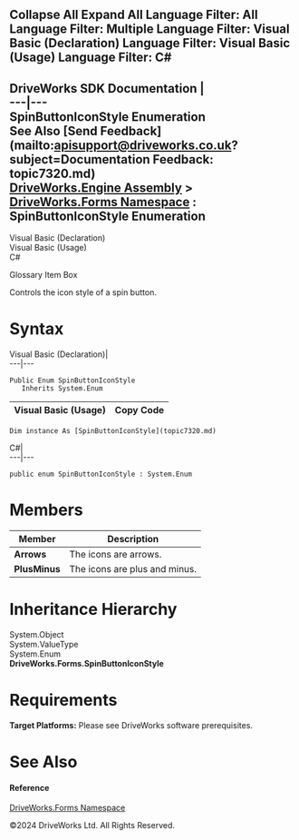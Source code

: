        

 Collapse All Expand All  Language Filter: All  Language Filter: Multiple  Language Filter: Visual Basic (Declaration) Language Filter: Visual Basic (Usage) Language Filter: C#  
---  
DriveWorks SDK Documentation  |   
---|---  
SpinButtonIconStyle Enumeration   
See Also [Send Feedback](mailto:apisupport@driveworks.co.uk?subject=Documentation Feedback: topic7320.md)  
[DriveWorks.Engine Assembly](topic2156.md) > [DriveWorks.Forms Namespace](topic7266.md) : SpinButtonIconStyle Enumeration  
---  
  
Visual Basic (Declaration)    
Visual Basic (Usage)    
C# 

Glossary Item Box

Controls the icon style of a spin button. 

# Syntax

Visual Basic (Declaration)|   
---|---  
      
    
    Public Enum SpinButtonIconStyle 
       Inherits System.Enum  
  
Visual Basic (Usage)| Copy Code  
---|---  
      
    
    Dim instance As [SpinButtonIconStyle](topic7320.md)  
  
C#|   
---|---  
      
    
    public enum SpinButtonIconStyle : System.Enum   
  
# Members

Member| Description  
---|---  
**Arrows**|  The icons are arrows.  
**PlusMinus**|  The icons are plus and minus.  
  
# Inheritance Hierarchy

System.Object  
System.ValueType  
System.Enum  
**DriveWorks.Forms.SpinButtonIconStyle**  


# Requirements

**Target Platforms:** Please see DriveWorks software prerequisites.

# See Also

#### Reference

[DriveWorks.Forms Namespace](topic7266.md)

©2024 DriveWorks Ltd. All Rights Reserved.
